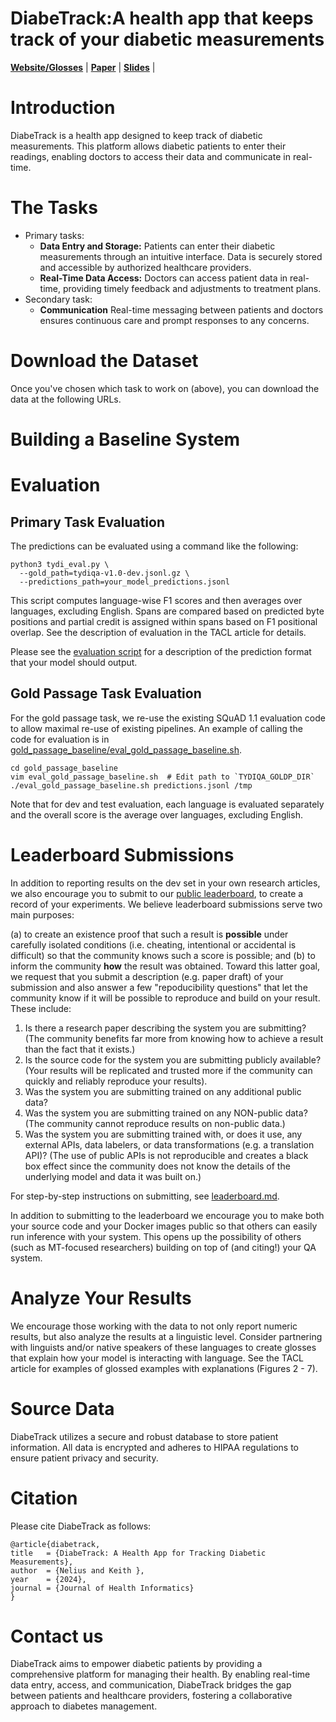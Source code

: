# DiabeTrack:A health app that keeps track of your diabetic measurements


[**Website/Glosses**]( ) |
[**Paper**]( ) |
[**Slides**]() |




# Introduction

DiabeTrack is a health app designed to keep track of diabetic measurements. This platform allows diabetic patients to enter their readings, enabling doctors to access their data and communicate in real-time.


# The Tasks

*   Primary tasks:
    *   **Data Entry and Storage:** Patients can enter their diabetic measurements through an intuitive interface.
Data is securely stored and accessible by authorized healthcare providers.
    *   **Real-Time Data Access:** Doctors can access patient data in real-time, providing timely feedback and adjustments to treatment plans.
*   Secondary task:
    *   **Communication** Real-time messaging between patients and doctors ensures continuous care and prompt responses to any concerns.

# Download the Dataset

Once you've chosen which task to work on (above), you can download the data at
the following URLs.



# Building a Baseline System


# Evaluation

## Primary Task Evaluation

The predictions can be evaluated using a command like the following:

```
python3 tydi_eval.py \
  --gold_path=tydiqa-v1.0-dev.jsonl.gz \
  --predictions_path=your_model_predictions.jsonl
```

This script computes language-wise F1 scores and then averages over languages,
excluding English. Spans are compared based on predicted byte positions and
partial credit is assigned within spans based on F1 positional overlap. See the
description of evaluation in the TACL article for details.

Please see the [evaluation script](tydi_eval.py) for a description of the
prediction format that your model should output.

## Gold Passage Task Evaluation

For the gold passage task, we re-use the existing SQuAD 1.1 evaluation code to
allow maximal re-use of existing pipelines. An example of calling the code for
evaluation is in
[gold_passage_baseline/eval_gold_passage_baseline.sh](gold_passage_baseline/eval_gold_passage_baseline.sh).

```
cd gold_passage_baseline
vim eval_gold_passage_baseline.sh  # Edit path to `TYDIQA_GOLDP_DIR`
./eval_gold_passage_baseline.sh predictions.jsonl /tmp
```

Note that for dev and test evaluation, each language is evaluated separately and
the overall score is the average over languages, excluding English.

# Leaderboard Submissions

In addition to reporting results on the dev set in your own research articles,
we also encourage you to submit to our
[public leaderboard](https://ai.google.com/research/tydiqa), to create a record
of your experiments. We believe leaderboard submissions serve two main purposes:

(a) to create an existence proof that such a result is **possible** under
carefully isolated conditions (i.e. cheating, intentional or accidental is
difficult) so that the community knows such a score is possible; and (b) to
inform the community **how** the result was obtained. Toward this latter goal,
we request that you submit a description (e.g. paper draft) of your submission
and also answer a few "repoducibility questions" that let the community know if
it will be possible to reproduce and build on your result. These include:

1.  Is there a research paper describing the system you are submitting? (The
    community benefits far more from knowing how to achieve a result than the
    fact that it exists.)
2.  Is the source code for the system you are submitting publicly available?
    (Your results will be replicated and trusted more if the community can
    quickly and reliably reproduce your results).
3.  Was the system you are submitting trained on any additional public data?
4.  Was the system you are submitting trained on any NON-public data? (The
    community cannot reproduce results on non-public data.)
5.  Was the system you are submitting trained with, or does it use, any external
    APIs, data labelers, or data transformations (e.g. a translation API)? (The
    use of public APIs is not reproducible and creates a black box effect since
    the community does not know the details of the underlying model and data it
    was built on.)

For step-by-step instructions on submitting, see
[leaderboard.md](leaderboard.md).

In addition to submitting to the leaderboard we encourage you to make both your
source code and your Docker images public so that others can easily run
inference with your system. This opens up the possibility of others (such as
MT-focused researchers) building on top of (and citing!) your QA system.

# Analyze Your Results

We encourage those working with the data to not only report numeric results, but
also analyze the results at a linguistic level. Consider partnering with
linguists and/or native speakers of these languages to create glosses that
explain how your model is interacting with language. See the TACL article for
examples of glossed examples with explanations (Figures 2 - 7).

# Source Data

DiabeTrack utilizes a secure and robust database to store patient information. All data is encrypted and adheres to HIPAA regulations to ensure patient privacy and security.


# Citation

Please cite DiabeTrack as follows:

```
@article{diabetrack,
title   = {DiabeTrack: A Health App for Tracking Diabetic Measurements},
author  = {Nelius and Keith },
year    = {2024},
journal = {Journal of Health Informatics}
}

```

# Contact us
DiabeTrack aims to empower diabetic patients by providing a comprehensive platform for managing their health. By enabling real-time data entry, access, and communication, DiabeTrack bridges the gap between patients and healthcare providers, fostering a collaborative approach to diabetes management.
